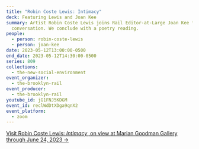 ```yaml
---
title: "Robin Coste Lewis: Intimacy"
deck: Featuring Lewis and Joan Kee
summary: Artist Robin Coste Lewis joins Rail Editor-at-Large Joan Kee for a
  conversation. We conclude with a poetry reading.
people:
  - person: robin-coste-lewis
  - person: joan-kee
date: 2023-05-12T13:00:00-0500
end_date: 2023-05-12T14:30:00-0500
series: 809
collections:
  - the-new-social-environment
event_organizer:
  - the-brooklyn-rail
event_producer:
  - the-brooklyn-rail
youtube_id: jG1FNJ5KDGM
event_id: reclWdDtXDga9qnX2
event_platform:
  - zoom
---
```

[V﻿isit Robin Coste Lewis: *Intimacy*, on view at Marian Goodman Gallery through June 24, 2023 →](https://www.mariangoodman.com/exhibitions/robin-coste-lewis-intimacy-new-york/)